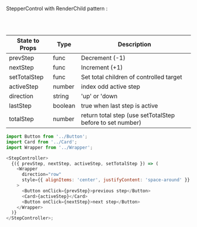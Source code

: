 StepperControl with RenderChild pattern :

<br/>
<br/>
  
State to Props | Type | Description
-------------- | ---- | -----------
prevStep | func | Decrement (-1)
nextStep |func | Increment (+1)
setTotalStep | func | Set total children of controlled target
activeStep | number | index odd active step
direction | string | 'up' or 'down
lastStep | boolean | true when last step is active
totalStep | number | return total step (use setTotalStep before to set number)

```js
import Button from '../Button';
import Card from '../Card';
import Wrapper from '../Wrapper';

<StepController>
  {({ prevStep, nextStep, activeStep, setTotalStep }) => (
    <Wrapper
      direction="row"
      style={{ alignItems: 'center', justifyContent: 'space-around' }}
    >
      <Button onClick={prevStep}>previous step</Button>
      <Card>{activeStep}</Card>
      <Button onClick={nextStep}>next step</Button>
    </Wrapper>
  )}
</StepController>;
```
